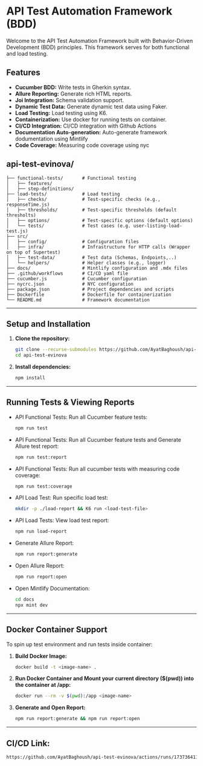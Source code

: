 # API Test Automation Framework (BDD)
Welcome to the API Test Automation Framework built with Behavior-Driven Development (BDD) principles. This framework serves for both functional and load testing.

## Features

- **Cucumber BDD:** Write tests in Gherkin syntax.
- **Allure Reporting:** Generate rich HTML reports.
- **Joi Integration:** Schema validation support.
- **Dynamic Test Data:** Generate dynamic test data using Faker.
- **Load Testing:** Load testing using K6.
- **Containerization:** Use docker for running tests on container.
- **CI/CD Integration:** CI/CD integration with Github Actions
- **Documentation Auto-generation:** Auto-generate framework dodumentation using Mintlify
- **Code Coverage:** Measuring code coverage using nyc


## api-test-evinova/
``` 
├── functional-tests/       # Functional testing 
│   ├── features/
│   ├── step-definitions/
├── load-tests/             # Load testing
│   ├── checks/             # Test-specific checks (e.g., responseTime.js)
│   ├── thresholds/         # Test-specific thresholds (default thresholts)
│   ├── options/            # Test-specific options (default options)
│   └── tests/              # Test cases (e.g. user-listing-load-test.js)
├── src/
│   ├── config/             # Configuration files 
│   ├── infra/              # Infrastructure for HTTP calls (Wrapper on top of Supertest)
│   ├── test-data/          # Test data (Schemas, Endpoints,..)
│   └── helpers/            # Helper classes (e.g., logger)
├── docs/                   # Mintlify configuration and .mdx files
├── .github/workflows       # CI/CD yaml file
├── cucumber.js             # Cucumber configuration
├── nycrc.json              # NYC configuration
├── package.json            # Project dependencies and scripts
├── Dockerfile              # Dockerfile for containerization
└── README.md               # Framework documentation
```
---

## Setup and Installation

1. **Clone the repository:**
    ```bash
    git clone --recurse-submodules https://github.com/AyatBaghoush/api-test-evinova.git
    cd api-test-evinova
    ```

2. **Install dependencies:**
    ```bash
    npm install
    ```

---


## Running Tests & Viewing Reports

- API Functional Tests: Run all Cucumber feature tests:
    ```bash
    npm run test
    ```
- API Functional Tests: Run all Cucumber feature tests and Generate Allure test report:
    ```bash
    npm run test:report
    ```
- API Functional Tests: Run all cucumber tests with measuring code coverage:
  ```bash
  npm run test:coverage
  ```
- API Load Test: Run specific load test:
    ```bash
    mkdir -p ./load-report && K6 run <load-test-file>
    ```
- API Load Tests: View load test report:
    ```bash
    npm run load-report
    ```
- Generate Allure Report:
    ```bash
    npm run report:generate
    ```
- Open Allure Report:
    ```bash
    npm run report:open
    ```
- Open Mintlify Documentation:
    ```bash
    cd docs
    npx mint dev
    ```
---
## Docker Container Support
To spin up test environment and run tests inside container:
1. **Build Docker Image:**
    ```bash
    docker build -t <image-name> .
    ```
2. **Run Docker Container and Mount your current directory ($(pwd)) into the container at /app:**
   ```bash
   docker run --rm -v $(pwd):/app <image-name>
   ```
3. **Generate and Open Report:**
   ```bash
   npm run report:generate && npm run report:open
   ```
---
## CI/CD Link:
```bash
https://github.com/AyatBaghoush/api-test-evinova/actions/runs/17373641110
```

